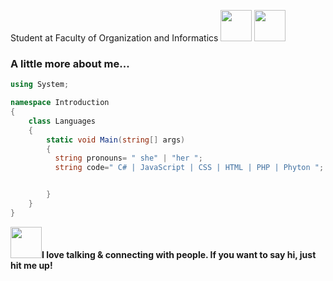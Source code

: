 <p>
Student at Faculty of Organization and Informatics <a href="https://www.linkedin.com/in/sanja-%C5%A1ajfar-14979b1bb/" target="_blank"><img src="https://user-images.githubusercontent.com/79168092/138703526-9ce18c58-6a8a-4feb-a6f5-3894c0f6be04.png" width="50" height="50"></a>
<img src="https://user-images.githubusercontent.com/79168092/138705209-8d20492a-da4e-458c-b9ef-0c9911a9d6bd.gif" width="50" height="50"></a>
</p>

### A little more about me...

```c#
using System;

namespace Introduction
{
    class Languages
    {
        static void Main(string[] args)
        {
          string pronouns= " she" | "her ";
          string code=" C# | JavaScript | CSS | HTML | PHP | Phyton ";


        }
    }
}
```

<p>

<img src="https://user-images.githubusercontent.com/79168092/138707354-f2e2889a-8a84-49d7-9072-181badf8e58c.jpg" width="50" height="50">**I love talking & connecting with people. If you want to say hi, just hit me up!**</a>

</p>





